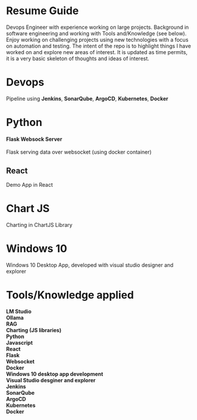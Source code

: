# Resume Guide

Devops Engineer with experience working on large projects.  Background in software engineering and working with Tools and/Knowledge (see below).  Enjoy working on challenging projects using new technologies with a focus on automation and testing.  The intent of the repo is to highlight things I have worked on and explore new areas of interest.  It is updated as time permits, it is a very basic skeleton of thoughts and ideas of interest.

# Devops
Pipeline using **Jenkins**, **SonarQube**, **ArgoCD**, **Kubernetes**, **Docker** 

# Python

#### Flask Websock Server 

Flask serving data over websocket (using docker container)

## React

Demo App in React

# Chart JS

Charting in ChartJS Library

# Windows 10

Windows 10 Desktop App, developed with visual studio designer and explorer

# Tools/Knowledge applied

**LM Studio**  
**Ollama**   
**RAG**  
**Charting (JS libraries)**    
**Python**    
**Javascript**  
**React**  
**Flask**  
**Websocket**  
**Docker**  
**Windows 10 desktop app development**  
**Visual Studio desginer and explorer**  
**Jenkins**  
**SonarQube**  
**ArgoCD**  
**Kubernetes**  
**Docker**  
